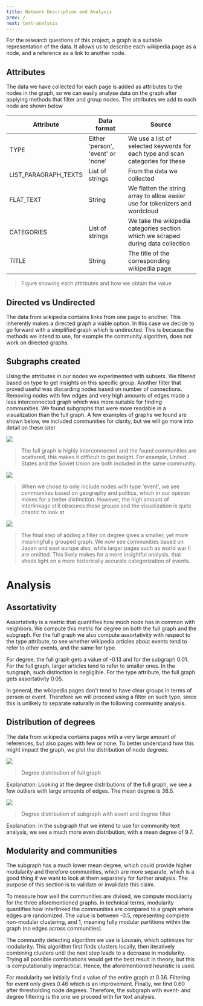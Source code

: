 ```yaml
---
title: Network Description and Analysis
prev: /
next: text-analysis
---
```


For the research questions of this project, a graph is a suitable representation of the data. It allows us to describe each wikipedia page as a node, and a reference as a link to another node. 

## Attributes

The data we have collected for each page is added as attributes to the nodes in the graph, so we can easily analyse data on the graph after applying methods that filter and group nodes. The attributes we add to each node are shown below

| Attribute            | Data format                        | Source                                                                           |
|----------------------|------------------------------------|----------------------------------------------------------------------------------|
| TYPE                 | Either 'person', 'event' or 'none' | We use a list of selected keywords for each type and scan categories for these   |
| LIST_PARAGRAPH_TEXTS | List of strings                    | From the data we collected                                                       |
| FLAT_TEXT            | String                             | We flatten the string array to allow easier use for tokenizers and wordcloud     |
| CATEGORIES           | List of strings                    | We take the wikipedia categories section which we scraped during data collection |
| TITLE                | String                             | The title of the corresponding wikipedia page   <br/>                            |
> Figure showing each attributes and how we obtain the value

## Directed vs Undirected

The data from wikipedia contains links from one page to another. This inherently makes a directed graph a viable option. In this case we decide to go forward with a simplified graph which is undirected. This is because the methods we intend to use, for example the community algorithm, does not work on directed graphs. 

## Subgraphs created

Using the attributes in our nodes we experimented with subsets. We filtered based on type to get insights on this specific group. Another filter that proved useful was discarding nodes based on number of connections. Removing nodes with few edges and very high amounts of edges made a less interconnected graph which was more suitable for finding communities. We found subgraphs that were more readable in a visualization than the full graph. A few examples of graphs we found are shown below, we included communities for clarity, but we will go more into detail on these later

![](/images/full-graph.png)

> The full graph is highly interconnected and the found communities are scattered, this makes it difficult to get insight. For example, United States and the Soviet Union are both included in the same community.

![](/images/subgraph-event.png)

> When we chose to only include nodes with type 'event', we see communities based on geography and politics, which in our opinion makes for a better distinction. However, the high amount of interlinkage still obscures these groups and the visualization is quite chaotic to look at

![](/images/subgraph-event-degree-filter.png)

> The final step of adding a filter on degree gives a smaller, yet more meaningfully grouped graph. We now see communities based on Japan and east europe also, while larger pages such as world war II are omitted. This likely makes for a more insightful analysis, that sheds light on a more historically accurate categorization of events.

# Analysis

## Assortativity

Assortativity is a metric that quantifies how much node has in common with neighbors. We compute this metric for degree on both the full graph and the subgraph. For the full graph we also compute assortativity with respect to the type attribute, to see whether wikipedia articles about events tend to refer to other events, and the same for type.

For degree, the full graph gets a value of -0.13 and for the subgraph 0.01. For the full graph, larger articles tend to refer to smaller ones. In the subgraph, such distinction is negligible. For the type attribute, the full graph gets assortativity 0.05. 

In general, the wikipedia pages don't tend to have clear groups in terms of person or event. Therefore we will proceed using a filter on such type, since this is unlikely to separate naturally in the following community analysis.

## Distribution of degrees

The data from wikipedia contains pages with a very large amount of references, but also pages with few or none. To better understand how this might impact the graph, we plot the distribution of node degrees.

![](/images/degree-distribution-fullgraph.png)

> Degree distribution of full graph

Explanation: Looking at the degree distributions of the full graph, we see a few outliers with large amounts of edges. The mean degree is 36.5. 

![](/images/degree-distribution.png)

> Degree distribution of subgraph with event and degree filter

Explanation: In the subgraph that we intend to use for community text analysis, we see a much more even distribution, with a mean degree of 9.7.

## Modularity and communities

The subgraph has a much lower mean degree, which could provide higher modularity and therefore communities, which are more separate, which is a good thing if we want to look at them separately for further analysis. The purpose of this section is to validate or invalidate this claim.

To measure how well the communities are divised, we compute modularity for the three aforementioned graphs. In technical terms, modularity quantifies how interlinked the communities are compared to a graph where edges are randomized. The value is between -0.5, representing complete non-modular clustering, and 1, meaning fully modular partitions within the graph (no edges across communities).

The community detecting algorithm we use is Louvain, which optimizes for modularity. This algorithm first finds clusters locally, then iteratively combining clusters until the next step leads to a decrease in modularity. Trying all possible combinations would get the best result in theory, but this is computationally impractical. Hence, the aforementioned heuristic is used.

For modularity we initially find a value of the entire graph at 0.36. Filtering for event only gives 0.46 which is an improvement. Finally, we find 0.60 after thresholding node degrees. Therefore, the subgraph with event- and degree filtering is the one we proceed with for text analysis.